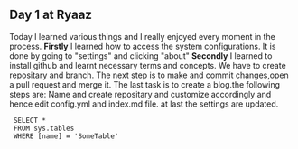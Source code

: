 ## Day 1 at Ryaaz
Today I learned various things and I really enjoyed every moment in the process.
**Firstly** I learned how to access the system configurations.
It is done by going to "settings" and clicking "about"
**Secondly** I learned to install github and learnt necessary terms and concepts.
We have to create repositary and branch.
The next step is to make and commit changes,open a pull request and merge it.
The last task is to create a blog.the following steps are:
Name and create repositary and customize accordingly and hence edit config.yml and index.md file.
at last the settings are updated.


```tsql
 SELECT *
 FROM sys.tables
 WHERE [name] = 'SomeTable'
 ```
